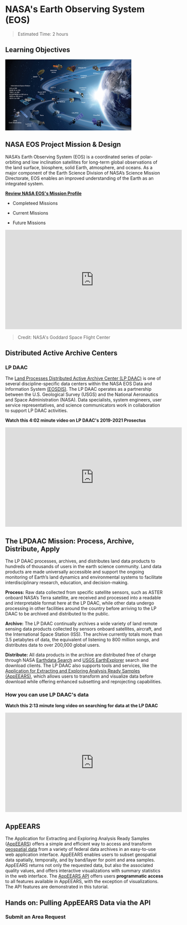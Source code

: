 
# NASA's Earth Observing System (EOS)

> Estimated Time: 2 hours

## Learning Objectives


<img src="./images/CURRENT-Earth-Missions10_2019.png" width="400" />

## NASA EOS Project Mission & Design

NASA’s Earth Observing System (EOS) is a coordinated series of polar-orbiting and low inclination satellites for long-term global observations of the land surface, biosphere, solid Earth, atmosphere, and oceans. As a major component of the Earth Science Division of NASA’s Science Mission Directorate, EOS enables an improved understanding of the Earth as an integrated system. 

[**Review NASA EOS's Mission Profile**](https://eospso.nasa.gov/files/mission_profile.pdf)

* Completeed Missions

* Current Missions

* Future Missions

<iframe width="560" height="315" src="https://www.youtube.com/embed/pDvRE0iF9ME" frameborder="0" allow="accelerometer; autoplay; encrypted-media; gyroscope; picture-in-picture" allowfullscreen></iframe>

>Credit: NASA's Goddard Space Flight Center

## Distributed Active Archive Centers

### LP DAAC

The [Land Processes Distributed Active Archive Center (LP DAAC)](https://lpdaac.usgs.gov/about/) is one of several discipline-specific data centers within the NASA EOS Data and Information System [(EOSDIS)](https://earthdata.nasa.gov/about-eosdis?_ga=2.174168546.1999623198.1596733217-204014717.1592177507).  The LP DAAC operates as a partnership between the U.S. Geological Survey (USGS) and the National Aeronautics and Space Administration (NASA). Data specialists, system engineers, user service representatives, and science communicators work in collaboration to support LP DAAC activities.

**Watch this 4:02 minute video on LP DAAC's 2019-2021 Prosectus**

<iframe width="560" height="315" src="https://www.youtube.com/embed/pCuE007qEqI" frameborder="0" allow="accelerometer; autoplay; encrypted-media; gyroscope; picture-in-picture" allowfullscreen></iframe>

## The LPDAAC Mission: Process, Archive, Distribute, Apply

The LP DAAC processes, archives, and distributes land data products to hundreds of thousands of users in the earth science community. Land data products are made universally accessible and support the ongoing monitoring of Earth’s land dynamics and environmental systems to facilitate interdisciplinary research, education, and decision-making.

**Process:** Raw data collected from specific satellite sensors, such as ASTER onboard NASA’s Terra satellite, are received and processed into a readable and interpretable format here at the LP DAAC, while other data undergo processing in other facilities around the country before arriving to the LP DAAC to be archived and distributed to the public.

**Archive:** The LP DAAC continually archives a wide variety of land remote sensing data products collected by sensors onboard satellites, aircraft, and the International Space Station (ISS). The archive currently totals more than 3.5 petabytes of data, the equivalent of listening to 800 million songs, and distributes data to over 200,000 global users.

**Distribute:** All data products in the archive are distributed free of charge through NASA [Earthdata Search](https://search.earthdata.nasa.gov/search) and [USGS EarthExplorer](https://earthexplorer.usgs.gov/) search and download clients. The LP DAAC also supports tools and services, like the [Application for Extracting and Exploring Analysis Ready Samples (AppEEARS)](https://lpdaacsvc.cr.usgs.gov/appeears/), which allows users to transform and visualize data before download while offering enhanced subsetting and reprojecting capabilities.

### How you can use LP DAAC's data

**Watch this 2:13 minute long video on searching for data at the LP DAAC**

<iframe width="560" height="315" src="https://www.youtube.com/embed/zX-cuTWeh8Y" frameborder="0" allow="accelerometer; autoplay; encrypted-media; gyroscope; picture-in-picture" allowfullscreen></iframe>

## AppEEARS

The Application for Extracting and Exploring Analysis Ready Samples ([AppEEARS](https://lpdaacsvc.cr.usgs.gov/appeears/)) offers a simple and efficient way to access and transform [geospatial data](https://lpdaacsvc.cr.usgs.gov/appeears/products) from a variety of federal data archives in an easy-to-use web application interface. AppEEARS enables users to subset geospatial data spatially, temporally, and by band/layer for point and area samples. AppEEARS returns not only the requested data, but also the associated quality values, and offers interactive visualizations with summary statistics in the web interface. The [AppEEARS API](https://lpdaacsvc.cr.usgs.gov/appeears/api/) offers users **programmatic access** to all features available in AppEEARS, with the exception of visualizations. The API features are demonstrated in this tutorial.

## Hands on: Pulling AppEEARS Data via the API

### Submit an Area Request

